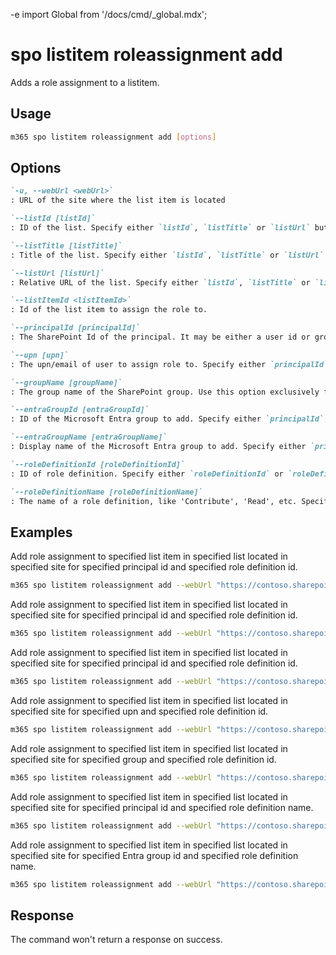 -e <!-- DISCLAIMER: All secrets, passwords, and sensitive values in this document are examples only and not real credentials. -->
import Global from '/docs/cmd/_global.mdx';

# spo listitem roleassignment add

Adds a role assignment to a listitem.

## Usage

```sh
m365 spo listitem roleassignment add [options]
```

## Options

```md definition-list
`-u, --webUrl <webUrl>`
: URL of the site where the list item is located

`--listId [listId]`
: ID of the list. Specify either `listId`, `listTitle` or `listUrl` but not multiple.

`--listTitle [listTitle]`
: Title of the list. Specify either `listId`, `listTitle` or `listUrl` but not multiple.

`--listUrl [listUrl]`
: Relative URL of the list. Specify either `listId`, `listTitle` or `listUrl` but not multiple.

`--listItemId <listItemId>`
: Id of the list item to assign the role to.

`--principalId [principalId]`
: The SharePoint Id of the principal. It may be either a user id or group id to add a role assignment for. Specify either `principalId`, `upn`, `groupName`, `entraGroupId`, or `entraGroupName`.

`--upn [upn]`
: The upn/email of user to assign role to. Specify either `principalId`, `upn`, `groupName`, `entraGroupId`, or `entraGroupName`.

`--groupName [groupName]`
: The group name of the SharePoint group. Use this option exclusively for SharePoint Online groups. Specify either `principalId`, `upn`, `groupName`, `entraGroupId`, or `entraGroupName`.

`--entraGroupId [entraGroupId]`
: ID of the Microsoft Entra group to add. Specify either `principalId`, `upn`, `groupName`, `entraGroupId`, or `entraGroupName`.

`--entraGroupName [entraGroupName]`
: Display name of the Microsoft Entra group to add. Specify either `principalId`, `upn`, `groupName`, `entraGroupId`, or `entraGroupName`.

`--roleDefinitionId [roleDefinitionId]`
: ID of role definition. Specify either `roleDefinitionId` or `roleDefinitionName` but not both.

`--roleDefinitionName [roleDefinitionName]`
: The name of a role definition, like 'Contribute', 'Read', etc. Specify either `roleDefinitionId` or `roleDefinitionName` but not both.
```

<Global />

## Examples

Add role assignment to specified list item in specified list located in specified site for specified principal id and specified role definition id.

```sh
m365 spo listitem roleassignment add --webUrl "https://contoso.sharepoint.com/sites/project-x" --listTitle "someList" --listItemId 1 --principalId 11 --roleDefinitionId 1073741829
```

Add role assignment to specified list item in specified list located in specified site for specified principal id and specified role definition id.

```sh
m365 spo listitem roleassignment add --webUrl "https://contoso.sharepoint.com/sites/project-x" --listId "0CD891EF-AFCE-4E55-B836-FCE03286CCCF" --listItemId 1 --principalId 11 --roleDefinitionId 1073741829
```

Add role assignment to specified list item in specified list located in specified site for specified principal id and specified role definition id.

```sh
m365 spo listitem roleassignment add --webUrl "https://contoso.sharepoint.com/sites/project-x" --listUrl "sites/documents" --listItemId 1 --principalId 11 --roleDefinitionId 1073741829
```

Add role assignment to specified list item in specified list located in specified site for specified upn and specified role definition id.

```sh
m365 spo listitem roleassignment add --webUrl "https://contoso.sharepoint.com/sites/project-x" --listTitle "someList" --listItemId 1 --upn "someaccount@tenant.onmicrosoft.com" --roleDefinitionId 1073741829
```

Add role assignment to specified list item in specified list located in specified site for specified group and specified role definition id.

```sh
m365 spo listitem roleassignment add --webUrl "https://contoso.sharepoint.com/sites/project-x" --listTitle "someList" --listItemId 1 --groupName "someGroup" --roleDefinitionId 1073741829
```

Add role assignment to specified list item in specified list located in specified site for specified principal id and specified role definition name.

```sh
m365 spo listitem roleassignment add --webUrl "https://contoso.sharepoint.com/sites/project-x" --listTitle "someList" --listItemId 1 --principalId 11 --roleDefinitionName "Full Control"
```

Add role assignment to specified list item in specified list located in specified site for specified Entra group id and specified role definition name.

```sh
m365 spo listitem roleassignment add --webUrl "https://contoso.sharepoint.com/sites/project-x" --listTitle "someList" --listItemId 1 --entraGroupId "27ae47f1-48f1-46f3-980b-d3c1470e398d" --roleDefinitionName "Full Control"
```

## Response

The command won't return a response on success.
